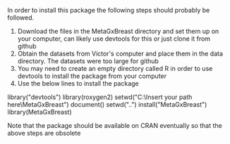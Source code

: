 In order to install this package the following steps should probably be followed.
1. Download the files in the MetaGxBreast directory and set them up on your computer, can likely use devtools for this or just clone it from github
2. Obtain the datasets from Victor's computer and place them in the data directory. The datasets were too large for github
3. You may need to create an empty directory called R in order to use devtools to install the package from your computer
4. Use the below lines to install the package

library("devtools")
library(roxygen2)
setwd("C:\\Insert your path here\\MetaGxBreast")
document()
setwd("..")
install("MetaGxBreast")
library(MetaGxBreast)

Note that the package should be available on CRAN eventually so that the above steps are obsolete
